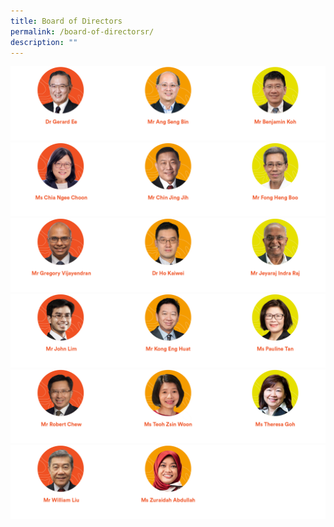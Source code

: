 ```yaml
---
title: Board of Directors
permalink: /board-of-directorsr/
description: ""
---
```

![](/images/board-of-directors_1.png)
![](/images/board-of-directors_2.png)
![](/images/board-of-directors_3.png)
![](/images/board-of-directors_4.png)
![](/images/board-of-directors_5.png)
![](/images/board-of-directors_6.png)
